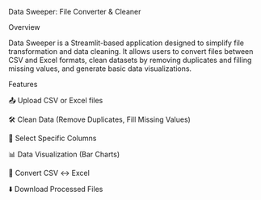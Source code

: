 Data Sweeper: File Converter & Cleaner

Overview

Data Sweeper is a Streamlit-based application designed to simplify file transformation and data cleaning. It allows users to convert files between CSV and Excel formats, clean datasets by removing duplicates and filling missing values, and generate basic data visualizations.

Features

📤 Upload CSV or Excel files

🛠 Clean Data (Remove Duplicates, Fill Missing Values)

🎯 Select Specific Columns

📊 Data Visualization (Bar Charts)

🔄 Convert CSV ↔ Excel

⬇️ Download Processed Files

